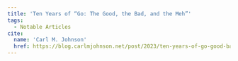 ```yaml
---
title: 'Ten Years of “Go: The Good, the Bad, and the Meh”'
tags:
  - Notable Articles
cite:
  name: 'Carl M. Johnson'
  href: https://blog.carlmjohnson.net/post/2023/ten-years-of-go-good-bad-meh/
---
```

